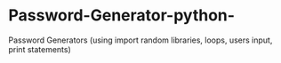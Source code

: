 # Password-Generator-python-
Password Generators (using import random libraries, loops, users input, print statements)

